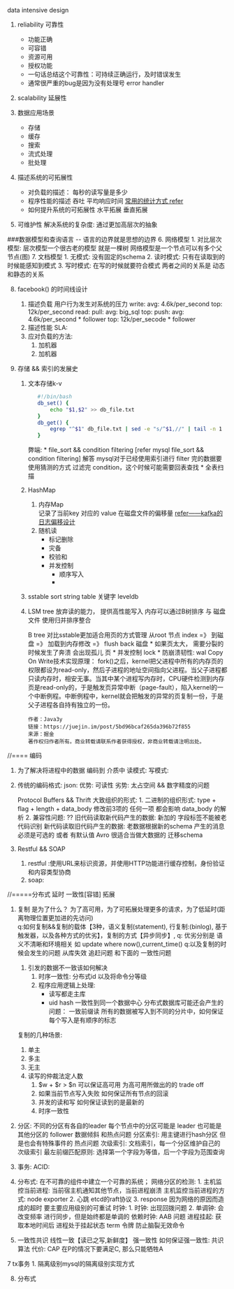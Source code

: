 data intensive design
1. reliability 可靠性
    + 功能正确
    + 可容错
    + 资源可用
    + 授权功能
    
    * 一句话总结这个可靠性：可持续正确运行，及时错误发生
    * 通常很严重的bug是因为没有处理号 error handler

2. scalability 延展性

3. 数据应用场景
    + 存储
    + 缓存
    + 搜索
    + 流式处理
    + 批处理
4. 描述系统的可拓展性
    + 对负载的描述：
        每秒的读写量是多少
    + 程序性能的描述
        吞吐
        平均响应时间 [常用的统计方式 refer](https://prometheus.io/)
    + 如何提升系统的可拓展性
        水平拓展 垂直拓展
5. 可维护性
    解决系统的复杂度: 通过更加高层次的抽象

###数据模型和查询语言
    -- 语言的边界就是思想的边界
6. 网络模型
    1. 对比层次模型:
        层次模型一个很古老的模型 就是一棵树
        网络模型是一个节点可以有多个父节点(图)
7. 文档模型
    1. 无模式: 没有固定的schema
    2. 读时模式: 只有在读取到的时候能感知到模式
    3. 写时模式: 在写的时候就要符合模式 两者之间的关系是 动态和静态的关系
    
8. facebook() 的时间线设计
    1. 描述负载
        用户行为发生对系统的压力
            write:
                avg: 4.6k/per_second 
                top: 12k/per_second
            read:
                pull: 
                    avg: big_sql
                    top:
                push:
                    avg: 4.6k/per_second * follower
                    top: 12k/per_secode * follower
    2. 描述性能
        SLA: 
    3. 应对负载的方法:
        1. 加机器
        2. 加机器

9. 存储 && 索引的发展史
    1. 文本存储k-v
        ```bash
           #!/bin/bash
           db_set() {
               echo "$1,$2" >> db_file.txt
           }
           db_get() {
               egrep "^$1" db_file.txt | sed -e "s/^$1,//" | tail -n 1
           }
        ```
        弊端: 
            * file_sort && condition filtering [refer mysql file_sort && condition filtering] 解答 mysql对于已经使用索引进行 filter 完的数据要使用猜测的方式 过滤完 condition，这个时候可能需要回表查找
            * 全表扫描
    2. HashMap
        1. 内存Map    
            记录了当前key 对应的 value 在磁盘文件的偏移量 [refer——kafka的日志偏移设计](https://juejin.im/book/5c7d270ff265da2d89634e9e/section/5ca6fae751882543e70d2402)
        2. 随机读
            * 标记删除
            * 灾备
            * 校验和
            * 并发控制
                * 顺序写入
                * 
     3. sstable sort string table
        关键字 leveldb
     4. LSM tree 放弃读的能力， 提供高性能写入
        内存可以通过B树排序 与 磁盘文件 使用归并排序整合
        
        B tree
            对比sstable更加适合用页的方式管理
            从root 节点 index =》  到磁盘 =》 加载到内存修改 =》 flush back 磁盘
            * 如果页太大， 需要分裂的时候发生了奔溃 会出现孤儿 页
            * 并发控制 lock
            * 防崩溃韧性: wal
            Copy On Write技术实现原理：
            fork()之后，kernel把父进程中所有的内存页的权限都设为read-only，然后子进程的地址空间指向父进程。当父子进程都只读内存时，相安无事。当其中某个进程写内存时，CPU硬件检测到内存页是read-only的，于是触发页异常中断（page-fault），陷入kernel的一个中断例程。中断例程中，kernel就会把触发的异常的页复制一份，于是父子进程各自持有独立的一份。
            
            作者：Java3y
            链接：https://juejin.im/post/5bd96bcaf265da396b72f855
            来源：掘金
            著作权归作者所有。商业转载请联系作者获得授权，非商业转载请注明出处。
//==== 编码
1.  为了解决将进程中的数据 编码到 介质中
    读模式: 
    写模式:
2. 传统的编码格式:
    json: 
        优势: 可读性
        劣势: 太占空间 && 数字精度的问题
        
    Protocol Buffers && Thrift 大致组织的形式: 
        1. 二进制的组织形式: type + flag + length + data_body
            修改前3项的 任何一项 都会影响 data_body 的解析
        2. 兼容性问题: ??
            旧代码读取新代码产生的数据: 
                新加的 字段标签不能被老代码识别
            新代码读取旧代码产生的数据:
                老数据根据新的schema 产生的消息 必须是可选的 或者 有默认值
    Avro 很适合当做大数据的 迁移schema
3. Restful && SOAP  
    1. restful :使用URL来标识资源，并使用HTTP功能进行缓存控制，身份验证和内容类型协商
    2. soap: 

//=====分布式
延时
一致性[容错]
拓展

1. 复制 是为了什么？ 为了高可用，为了可拓展处理更多的请求，为了低延时(距离物理位置更加进的先访问)   
    q:如何复制&&复制的载体【3种，语义复制(statement), 行复制:(binlog), 基于触发器，以及各种方式的优劣】，复制的方式【异步同步】,
        q: 优劣分别是 语义不清晰和环境相关 如 update where now(),current_time()
    q:以及复制的时候会发生的问题
        从库失效 追赶问题 和下面的 一致性问题
        
    1. 引发的数据不一致该如何解决
        1. 时序一致性: 分布式id
            以及将命令分等级
        1. 程序应用逻辑上处理:
            * 读写都走主库
            * uid hash 一致性到同一个数据中心
        分布式数据库可能还会产生的问题：
            一致前缀读 所有的数据被写入到不同的分片中，如何保证每个写入是有顺序的标志
            
   复制的几种场景:
    1. 单主
    2. 多主         
    3. 无主
    2. 读写的仲裁法定人数
        1. $w + $r > $n  可以保证高可用
        为高可用所做出的的 trade off
        1. 如果当前节点写入失败 如何保证所有节点的回滚
        2. 并发的读和写 如何保证读到的是最新的
        3. 时序一致性
2. 分区:
    不同的分区有各自的leader 每个节点中的分区可能是 leader 也可能是其他分区的 follower
    数据倾斜 和热点问题 
    分区索引:
        用主键进行hash分区 但是也会有特殊事件的 热点问题
        次级索引:
            文档索引，每一个分区维护自己的 次级索引
        最左前缀匹配原则:
            选择第一个字段为等值，后一个字段为范围查询
3. 事务:
    ACID:
    
4. 分布式:
    在不可靠的组件中建立一个可靠的系统；
    网络分区的检测:
        1. 主机监控当前进程: 当前宿主机通知其他节点，当前进程崩溃
            主机监控当前进程的方式: node exporter
        2. 心跳 etcd的raft协议
        3. response 因为网络的原因而造成的超时 要主要应用级别的可重试
    时钟:
        1. 时钟: 出现回拨问题
        2. 单调钟: 会改变频率 进行同步，但是始终都是单调的 
    依赖时钟: AAB 问题
    进程挂起: 获取本地时间后 进程处于挂起状态
    term 令牌 防止脑裂无效命令
    
5. 一致性共识
    线性一致【读已之写,新鲜度】 强一致性
        如何保证强一致性: 共识算法
        代价: CAP 在P的情况下要满足C, 那么只能牺牲A

7  tx事务
    1. 隔离级别mysql的隔离级别实现方式

8. 分布式